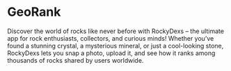 # GeoRank
Discover the world of rocks like never before with RockyDexs – the ultimate app for rock enthusiasts, collectors, and curious minds! Whether you’ve found a stunning crystal, a mysterious mineral, or just a cool-looking stone, RockyDexs lets you snap a photo, upload it, and see how it ranks among thousands of rocks shared by users worldwide.

